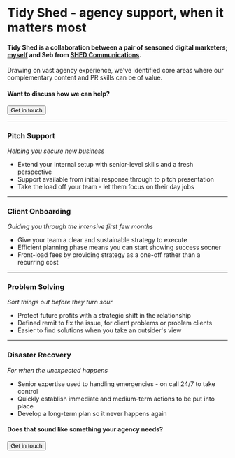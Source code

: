 # Tidy Shed - agency support, when it matters most

#### Tidy Shed is a collaboration between a pair of seasoned digital marketers; [myself](/about) and Seb from [SHED Communications](http://shedcomms.co).

Drawing on vast agency experience, we've identified core areas where our complementary content and PR skills can be of value.

#### Want to discuss how we can help?

<a href="/contact"><button class="button">Get in touch</button></a>

---
### Pitch Support
_Helping you secure new business_

- Extend your internal setup with senior-level skills and a fresh perspective
- Support available from initial response through to pitch presentation
- Take the load off your team - let them focus on their day jobs

---
### Client Onboarding
_Guiding you through the intensive first few months_

- Give your team a clear and sustainable strategy to execute
- Efficient planning phase means you can start showing success sooner
- Front-load fees by providing strategy as a one-off rather than a recurring cost

---
### Problem Solving
_Sort things out before they turn sour_

- Protect future profits with a strategic shift in the relationship
- Defined remit to fix the issue, for client problems or problem clients
- Easier to find solutions when you take an outsider's view

---
### Disaster Recovery
_For when the unexpected happens_

- Senior expertise used to handling emergencies - on call 24/7 to take control
- Quickly establish immediate and medium-term actions to be put into place
- Develop a long-term plan so it never happens again

#### Does that sound like something your agency needs?

<a href="/contact"><button class="button">Get in touch</button></a>
